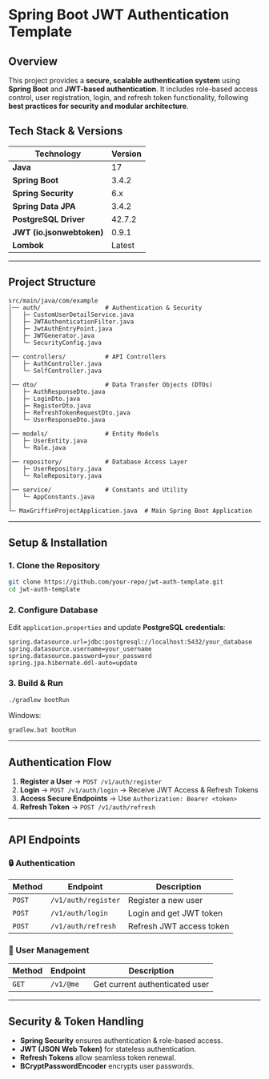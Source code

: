 # Spring Boot JWT Authentication Template

## Overview  
This project provides a **secure, scalable authentication system** using **Spring Boot** and **JWT-based authentication**. It includes role-based access control, user registration, login, and refresh token functionality, following **best practices for security and modular architecture**.

## Tech Stack & Versions  
| Technology | Version |
|------------|---------|
| **Java** | 17 |
| **Spring Boot** | 3.4.2 |
| **Spring Security** | 6.x |
| **Spring Data JPA** | 3.4.2 |
| **PostgreSQL Driver** | 42.7.2 |
| **JWT (io.jsonwebtoken)** | 0.9.1 |
| **Lombok** | Latest |

---

## Project Structure  
```
src/main/java/com/example
│── auth/                  # Authentication & Security
│   ├─ CustomUserDetailService.java
│   ├─ JWTAuthenticationFilter.java
│   ├─ JwtAuthEntryPoint.java
│   ├─ JWTGenerator.java
│   └─ SecurityConfig.java
│
│── controllers/           # API Controllers
│   ├─ AuthController.java
│   └─ SelfController.java
│
│── dto/                   # Data Transfer Objects (DTOs)
│   ├─ AuthResponseDto.java
│   ├─ LoginDto.java
│   ├─ RegisterDto.java
│   ├─ RefreshTokenRequestDto.java
│   └─ UserResponseDto.java
│
│── models/                # Entity Models
│   ├─ UserEntity.java
│   └─ Role.java
│
│── repository/            # Database Access Layer
│   ├─ UserRepository.java
│   └─ RoleRepository.java
│
│── service/               # Constants and Utility
│   └─ AppConstants.java
│
└─ MaxGriffinProjectApplication.java  # Main Spring Boot Application
```

---

## Setup & Installation  

### 1. Clone the Repository  
```sh
git clone https://github.com/your-repo/jwt-auth-template.git
cd jwt-auth-template
```

### 2. Configure Database  
Edit `application.properties` and update **PostgreSQL credentials**:
```properties
spring.datasource.url=jdbc:postgresql://localhost:5432/your_database
spring.datasource.username=your_username
spring.datasource.password=your_password
spring.jpa.hibernate.ddl-auto=update
```

### 3. Build & Run  
```sh
./gradlew bootRun
```
Windows:
```sh
gradlew.bat bootRun
```

---

## Authentication Flow  
1. **Register a User** → `POST /v1/auth/register`  
2. **Login** → `POST /v1/auth/login` → Receive JWT Access & Refresh Tokens  
3. **Access Secure Endpoints** → Use `Authorization: Bearer <token>`  
4. **Refresh Token** → `POST /v1/auth/refresh`  

---

## API Endpoints  
### 🔒 Authentication  
| Method | Endpoint | Description |
|--------|----------|-------------|
| `POST` | `/v1/auth/register` | Register a new user |
| `POST` | `/v1/auth/login` | Login and get JWT token |
| `POST` | `/v1/auth/refresh` | Refresh JWT access token |

### 👤 User Management  
| Method | Endpoint | Description |
|--------|----------|-------------|
| `GET` | `/v1/@me` | Get current authenticated user |

---

## Security & Token Handling  
- **Spring Security** ensures authentication & role-based access.  
- **JWT (JSON Web Token)** for stateless authentication.  
- **Refresh Tokens** allow seamless token renewal.  
- **BCryptPasswordEncoder** encrypts user passwords.  

